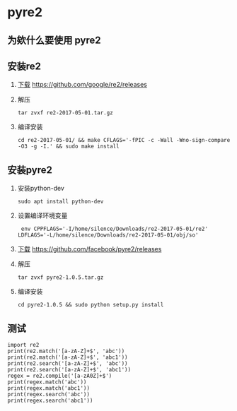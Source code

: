 # pyre2 #

## 为欸什么要使用 pyre2 ##

## 安装re2 ##

1. [下载]("https://codeload.github.com/google/re2/tar.gz/2017-05-01" "re2") https://github.com/google/re2/releases
2. 解压

    ```
    tar zvxf re2-2017-05-01.tar.gz
    ```

3. 编译安装

    ```
    cd re2-2017-05-01/ && make CFLAGS='-fPIC -c -Wall -Wno-sign-compare -O3 -g -I.' && sudo make install
    ```

## 安装pyre2 ##


1. 安装python-dev

    ```
    sudo apt install python-dev
    ```

2. 设置编译环境变量

        env CPPFLAGS='-I/home/silence/Downloads/re2-2017-05-01/re2' LDFLAGS='-L/home/silence/Downloads/re2-2017-05-01/obj/so'

3. [下载]("https://codeload.github.com/facebook/pyre2/tar.gz/v1.0.5" "pyre2") https://github.com/facebook/pyre2/releases
4. 解压

    ```
    tar zvxf pyre2-1.0.5.tar.gz
    ```

5. 编译安装

    ```
    cd pyre2-1.0.5 && sudo python setup.py install
    ```

## 测试 ##

```
import re2
print(re2.match('[a-zA-Z]+$', 'abc'))
print(re2.match('[a-zA-Z]+$', 'abc1'))
print(re2.search('[a-zA-Z]+$', 'abc'))
print(re2.search('[a-zA-Z]+$', 'abc1'))
regex = re2.compile('[a-zA0Z]+$')
print(regex.match('abc'))
print(regex.match('abc1'))
print(regex.search('abc'))
print(regex.search('abc1'))
```
